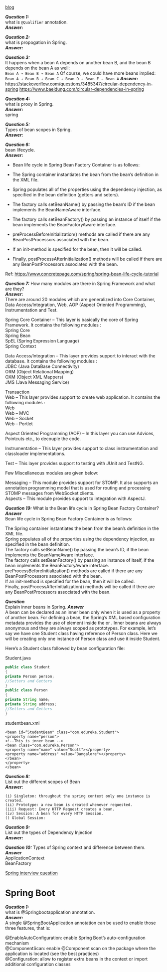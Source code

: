 [blog](https://github.com/PiyushMittl/spring-framework-bloglinks)  

***Question 1:***  
what is `@Qualifier` annotation.  
***Answer:***  

***Question 2:***  
what is propogation in Spring.  
***Answer:***  

***Question 3:***  
It happens when a bean A depends on another bean B, and the bean B depends on the bean A as well:  
`Bean A → Bean B → Bean A`
Of course, we could have more beans implied:  
`Bean A → Bean B → Bean C → Bean D → Bean E → Bean A`
***Answer:***  
https://stackoverflow.com/questions/3485347/circular-dependency-in-spring
https://www.baeldung.com/circular-dependencies-in-spring


***Question 4:***  
what is proxy in Spring.  
***Answer:***  
spring


***Question 5:***  
Types of bean scopes in Spring.  
***Answer:***  



***Question 6:***  
bean lifecycle.  
***Answer:***  
 * Bean life cycle in Spring Bean Factory Container is as follows:

 * The Spring container instantiates the bean from the bean’s definition in the XML file.  

 * Spring populates all of the properties using the dependency injection, as specified in the bean definition (getters and seters).  

 * The factory calls setBeanName() by passing the bean’s ID if the bean implements the BeanNameAware interface.  

 * The factory calls setBeanFactory() by passing an instance of itself if the bean implements the BeanFactoryAware interface.  

 * preProcessBeforeInitialization() methods are called if there are any BeanPostProcessors associated with the bean.  

 * If an init-method is specified for the bean, then it will be called.  

 * Finally, postProcessAfterInitialization() methods will be called if there are any BeanPostProcessors associated with the bean.  

Ref: 
https://www.concretepage.com/spring/spring-bean-life-cycle-tutorial


***Question 7:***
How many modules are there in Spring Framework and what are they?  
***Answer:***  
There are around 20 modules which are generalized into Core Container, Data Access/Integration, Web, AOP (Aspect Oriented Programming), Instrumentation and Test.  

Spring Core Container – This layer is basically the core of Spring Framework. It contains the following modules :  
Spring Core  
Spring Bean  
SpEL (Spring Expression Language)  
Spring Context  
  
Data Access/Integration – This layer provides support to interact with the database. It contains the following modules :  
JDBC (Java DataBase Connectivity)  
ORM (Object Relational Mapping)  
OXM (Object XML Mappers)  
JMS (Java Messaging Service)  
  
Transaction  
Web – This layer provides support to create web application. It contains the following modules :  
Web  
Web – MVC  
Web – Socket  
Web – Portlet  
  
Aspect Oriented Programming (AOP) – In this layer you can use Advices, Pointcuts etc., to decouple the code.  
  
Instrumentation – This layer provides support to class instrumentation and classloader implementations.  
  
Test – This layer provides support to testing with JUnit and TestNG.  
  
Few Miscellaneous modules are given below:  

Messaging – This module provides support for STOMP. It also supports an annotation programming model that is used for routing and processing STOMP messages from WebSocket clients.  
Aspects – This module provides support to integration with AspectJ.  

***Question 19:***
What is the Bean life cycle in Spring Bean Factory Container?
***Answer***  
Bean life cycle in Spring Bean Factory Container is as follows:
  
The Spring container instantiates the bean from the bean’s definition in the XML file.  
Spring populates all of the properties using the dependency injection, as specified in the bean definition.  
The factory calls setBeanName() by passing the bean’s ID, if the bean implements the BeanNameAware interface.  
The factory calls setBeanFactory() by passing an instance of itself, if the bean implements the BeanFactoryAware interface.  
preProcessBeforeInitialization() methods are called if there are any BeanPostProcessors associated with the bean.    
If an init-method is specified for the bean, then it will be called.  
Finally, postProcessAfterInitialization() methods will be called if there are any BeanPostProcessors associated with the bean.   

  
***Question***  
Explain inner beans in Spring.
***Answer***  
A bean can be declared as an inner bean only when it is used as a property of another bean. For defining a bean, the Spring’s XML based configuration metadata provides the use of <bean> element inside the <property> or <constructor-arg>. Inner beans are always anonymous and they are always scoped as prototypes. For example, let’s say we have one Student class having reference of Person class. Here we will be creating only one instance of Person class and use it inside Student.  
  
Here’s a Student class followed by bean configuration file:

Student.java
``` java
public class Student
{
private Person person;
//Setters and Getters
}
public class Person
{
private String name;
private String address;
//Setters and Getters
}
```

studentbean.xml  

```
<bean id=“StudentBean" class="com.edureka.Student">
<property name="person">
<!--This is inner bean -->
<bean class="com.edureka.Person">
<property name="name" value=“Scott"></property>
<property name="address" value=“Bangalore"></property>
</bean>
</property>
</bean>  
```

***Question 8:***  
List out the different scopes of Bean  
***Answer:***  
```
(i) Singleton: throughout the spring context only one instance is created.
(ii) Prototype: a new bean is created whenever requested.
(iii) Request: Every HTTP Request creates a bean.
(iv) Session: A bean for every HTTP Session.  
() Global Session: 
```

***Question 9:***  
List out the types of Dependency Injection  
***Answer:***  


***Question 10:***
Types of Spring context and difference between them.  
***Answer***  
ApplicationContext  
BeanFactory  


[Spring interview question](https://www.edureka.co/blog/interview-questions/spring-interview-questions/)






# Spring Boot #
***Question 1:***  
what is @Springbootapplication annotation.  
***Answer:***   
A single @SpringBootApplication annotation can be used to enable those three features, that is:  
  
@EnableAutoConfiguration: enable Spring Boot’s auto-configuration mechanism  
@ComponentScan: enable @Component scan on the package where the application is located (see the best practices)  
@Configuration: allow to register extra beans in the context or import additional configuration classes   
  
